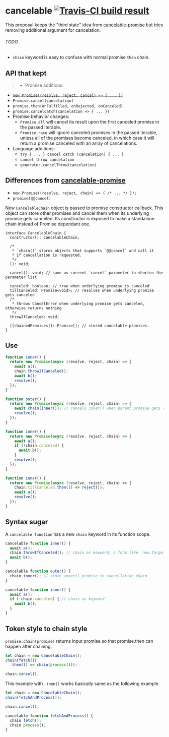 # cancelable [![Travis-CI build result](https://travis-ci.org/SaschaNaz/cancelable.svg?branch=master)](https://travis-ci.org/SaschaNaz/cancelable)
This proposal keeps the "third state" idea from [cancelable-promise](https://github.com/domenic/cancelable-promise) but tries removing additional argument for cancelation.

###### TODO
- `chain` keyword is easy to confuse with normal promise `then` chain.

## API that kept

>- Promise additions:
  - ~~`new Promise((resolve, reject, cancel) => { ... })`~~
  - `Promise.cancel(cancelation)`
  - `promise.then(onFulfilled, onRejected, onCanceled)`
  - `promise.cancelCatch(cancelation => { ... })`
- Promise behavior changes:
  - `Promise.all` will cancel its result upon the first canceled promise in the passed iterable.
  - `Promise.race` will ignore canceled promises in the passed iterable, unless all of the promises become canceled, in which case it will return a promise canceled with an array of cancelations.
- Language additions:
  - `try { ... } cancel catch (cancelation) { ... }`
  - `cancel throw cancelation`
  - `generator.cancelThrow(cancelation)`

## Differences from [cancelable-promise](https://github.com/domenic/cancelable-promise)

- `new Promise((resolve, reject, chain) => { /* ... */ });`
- `promise[@@cancel]`

New `CancelableChain` object is passed to promise constructor callback. This object can store other promises and cancel them when its underlying promise gets canceled. Its constructor is exposed to make a standalone chain instead of Promise dependant one.

```
interface CancelableChain {
  constructor(): CancelableChain;

  /*
   * `chain()` stores objects that supports `@@cancel` and call it
   * if cancellation is requested.
   */
  (): void;

  cancel(): void; // same as current `cancel` parameter to shorten the parameter list
  
  canceled: boolean; // true when underlying promise is canceled
  tillCanceled: Promise<void>; // resolves when underlying promise gets canceled
  /*
   * throws CancelError when underlying promise gets canceled, otherwise returns nothing
   */
  throwIfCanceled: void;
  
  [[chainedPromises]]: Promise[]; // stored cancelable promises.
}
```

## Use

```js
function inner() {
  return new Promise(async (resolve, reject, chain) => {
    await a();
    chain.throwIfCanceled();
    await b();
    resolve();
  });
}

function outer() {
  return new Promise(async (resolve, reject, chain) => {
    await chain(inner()); // cancels inner() when parent promise gets canceled
    resolve();
  });
}
```

```js
function inner() {
  return new Promise(async (resolve, reject, chain) => {
    await a();
    if (!chain.canceled) {
      await b();
    }
    resolve();
  });
}
```

```js
function inner() {
  return new Promise(async (resolve, reject, chain) => {
    chain.tillCanceled.then(() => reject());
    await a();
    resolve();
  });
}
```

## Syntax sugar

A `cancelable function` has a new `chain` keyword in its function scope.

```js
cancelable function inner() {
  await a();
  chain.throwIfCanceled(); // chain as keyword, a form like `new.target`
  await b();
}

cancelable function outer() {
  chain inner(); // store inner() promise to cancellation chain
}
```

```js
cancelable function inner() {
  await a();
  if (!chain.canceled) { // chain as keyword
    await b();
  }
}
```

## Token style to chain style

`promise.chain(promise)` returns input promise so that promise.then can happen after chaining.

```js
let chain = new CancelableChain();
chain(fetch())
  .then(() => chain(process()));

chain.cancel();
```

This example with `.then()` works basically same as the following example.

```js
let chain = new CancelableChain();
chain(fetchAndProcess());

chain.cancel();

cancelable function fetchAndProcess() {
  chain fetch();
  chain process();
}
```
